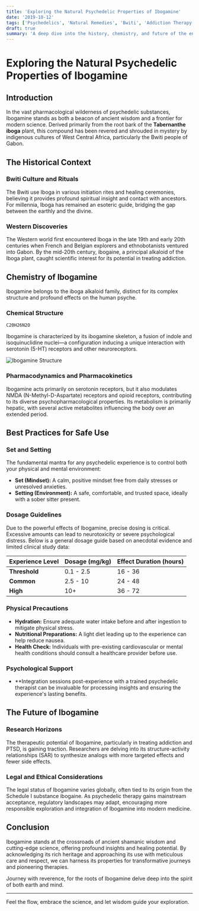 ```yaml
---
title: 'Exploring the Natural Psychedelic Properties of Ibogamine'
date: '2019-10-12'
tags: ['Psychedelics', 'Natural Remedies', 'Bwiti', 'Addiction Therapy']
draft: true
summary: 'A deep dive into the history, chemistry, and future of the enigmatic psychedelic compound known as Ibogamine.'
---
```


# Exploring the Natural Psychedelic Properties of Ibogamine

## Introduction

In the vast pharmacological wilderness of psychedelic substances, Ibogamine stands as both a beacon of ancient wisdom and a frontier for modern science. Derived primarily from the root bark of the **Tabernanthe iboga** plant, this compound has been revered and shrouded in mystery by indigenous cultures of West Central Africa, particularly the Bwiti people of Gabon.

## The Historical Context

### Bwiti Culture and Rituals

The Bwiti use Iboga in various initiation rites and healing ceremonies, believing it provides profound spiritual insight and contact with ancestors. For millennia, Iboga has remained an esoteric guide, bridging the gap between the earthly and the divine.

### Western Discoveries

The Western world first encountered Iboga in the late 19th and early 20th centuries when French and Belgian explorers and ethnobotanists ventured into Gabon. By the mid-20th century, ibogaine, a principal alkaloid of the Iboga plant, caught scientific interest for its potential in treating addiction.

## Chemistry of Ibogamine

Ibogamine belongs to the iboga alkaloid family, distinct for its complex structure and profound effects on the human psyche. 

### Chemical Structure

```
C20H26N2O
```

Ibogamine is characterized by its ibogamine skeleton, a fusion of indole and isoquinuclidine nuclei—a configuration inducing a unique interaction with serotonin (5-HT) receptors and other neuroreceptors.

![Ibogamine Structure](https://chemistry-image-placeholder.com)

### Pharmacodynamics and Pharmacokinetics

Ibogamine acts primarily on serotonin receptors, but it also modulates NMDA (N-Methyl-D-Aspartate) receptors and opioid receptors, contributing to its diverse psychopharmacological properties. Its metabolism is primarily hepatic, with several active metabolites influencing the body over an extended period.

## Best Practices for Safe Use

### Set and Setting

The fundamental mantra for any psychedelic experience is to control both your physical and mental environment:

- **Set (Mindset):** A calm, positive mindset free from daily stresses or unresolved anxieties.
- **Setting (Environment):** A safe, comfortable, and trusted space, ideally with a sober sitter present.

### Dosage Guidelines

Due to the powerful effects of Ibogamine, precise dosing is critical. Excessive amounts can lead to neurotoxicity or severe psychological distress. Below is a general dosage guide based on anecdotal evidence and limited clinical study data:

| **Experience Level** | **Dosage (mg/kg)** | **Effect Duration (hours)** |
|----------------------|---------------------|-----------------------------|
| **Threshold**        | 0.1 - 2.5           | 16 - 36                      |
| **Common**           | 2.5 - 10            | 24 - 48                      |
| **High**             | 10+                 | 36 - 72                      |

### Physical Precautions

- **Hydration:** Ensure adequate water intake before and after ingestion to mitigate physical stress.
- **Nutritional Preparations:** A light diet leading up to the experience can help reduce nausea.
- **Health Check:** Individuals with pre-existing cardiovascular or mental health conditions should consult a healthcare provider before use.

### Psychological Support

- **Integration sessions post-experience with a trained psychedelic therapist can be invaluable for processing insights and ensuring the experience's lasting benefits.

## The Future of Ibogamine

### Research Horizons

The therapeutic potential of Ibogamine, particularly in treating addiction and PTSD, is gaining traction. Researchers are delving into its structure-activity relationships (SAR) to synthesize analogs with more targeted effects and fewer side effects.

### Legal and Ethical Considerations

The legal status of Ibogamine varies globally, often tied to its origin from the Schedule I substance ibogaine. As psychedelic therapy gains mainstream acceptance, regulatory landscapes may adapt, encouraging more responsible exploration and integration of Ibogamine into modern medicine.

## Conclusion

Ibogamine stands at the crossroads of ancient shamanic wisdom and cutting-edge science, offering profound insights and healing potential. By acknowledging its rich heritage and approaching its use with meticulous care and respect, we can harness its properties for transformative journeys and pioneering therapies.

Journey with reverence, for the roots of Ibogamine delve deep into the spirit of both earth and mind.

---

Feel the flow, embrace the science, and let wisdom guide your exploration.
```